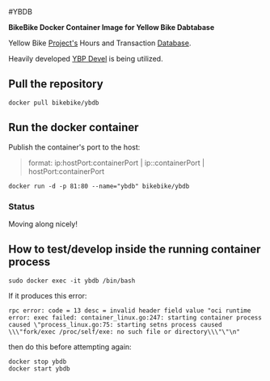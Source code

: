 #YBDB

**BikeBike Docker Container Image for Yellow Bike Dabtabase**

Yellow Bike [Project's](http://austinyellowbike.org) Hours and Transaction [Database](http://austinyellowbike.org/about/special-projects/yellow-bike-hours-and-transaction-database/).

Heavily developed [YBP Devel](https://github.com/fspc/Yellow-Bike-Database/tree/devel) is being utilized.

## Pull the repository

```
docker pull bikebike/ybdb
```

## Run the docker container

Publish the container's port to the host:

>format: ip:hostPort:containerPort | ip::containerPort | hostPort:containerPort


```
docker run -d -p 81:80 --name="ybdb" bikebike/ybdb
```

### Status

Moving along nicely!

## How to test/develop inside the running container process 

```
sudo docker exec -it ybdb /bin/bash
```

If it produces this error:

```
rpc error: code = 13 desc = invalid header field value "oci runtime error: exec failed: container_linux.go:247: starting container process caused \"process_linux.go:75: starting setns process caused \\\"fork/exec /proc/self/exe: no such file or directory\\\"\"\n"
```

then do this before attempting again:


```
docker stop ybdb
docker start ybdb
```

